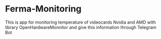 # Ferma-Monitoring
This is app for monitoring temperature of videocards Nvidia and AMD with library OpenHardwareMonnitor and give this information through Telegram Bot
